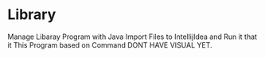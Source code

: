 # Library
Manage Libaray Program with Java
Import Files to IntellijIdea and Run it that it 
This Program based on Command DONT HAVE VISUAL YET.
